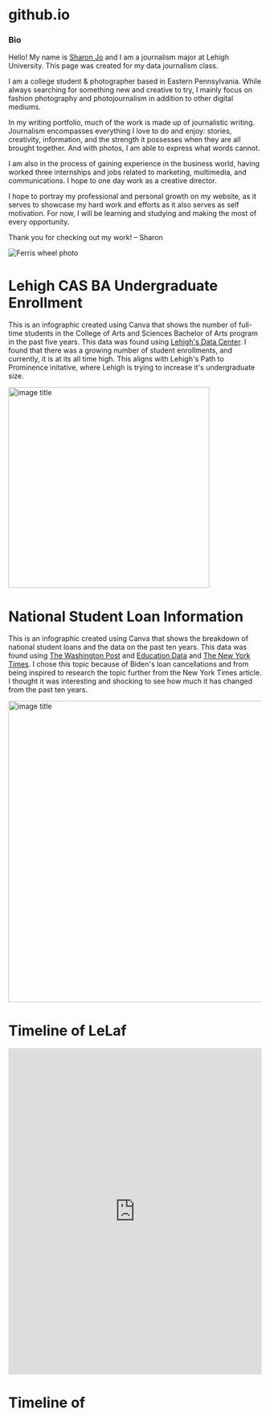 # github.io

### Bio
Hello! My name is [Sharon Jo](https://sharonjjo.wordpress.com/) and I am a journalism major at Lehigh University.
This page was created for my data journalism class.

I am a college student & photographer based in Eastern Pennsylvania. While always searching for something new and creative to try, I mainly focus on fashion photography and photojournalism in addition to other digital mediums.

In my writing portfolio, much of the work is made up of journalistic writing. Journalism encompasses everything I love to do and enjoy: stories, creativity, information, and the strength it possesses when they are all brought together. And with photos, I am able to express what words cannot.

I am also in the process of gaining experience in the business world, having worked three internships and jobs related to marketing, multimedia, and communications. I hope to one day work as a creative director.

I hope to portray my professional and personal growth on my website, as it serves to showcase my hard work and efforts as it also serves as self motivation.
For now, I will be learning and studying and making the most of every opportunity.

Thank you for checking out my work!
– Sharon

![Ferris wheel photo](https://sharonjjo.files.wordpress.com/2021/12/2017-11-22-10.59.26-1.jpg?w=759&h=&zoom=2)

# Lehigh CAS BA Undergraduate Enrollment
This is an infographic created using Canva that shows the number of full-time students in the College of Arts and Sciences Bachelor of Arts program in the past five years. This data was found using [Lehigh's Data Center](oirsa.lehigh.edu/degree-programs). I found that there was a growing number of student enrollments, and currently, it is at its all time high. This aligns with Lehigh's Path to Prominence initative, where Lehigh is trying to increase it's undergraduate size.

<img src="https://github.com/shj223/shj223.github.io/blob/main/Infographic1.png?raw=true" alt="image title" width="400"/>

# National Student Loan Information
This is an infographic created using Canva that shows the breakdown of national student loans and the data on the past ten years. This data was found using [The Washington Post](https://www-washingtonpost-com.ezproxy.lib.lehigh.edu/education/2022/05/22/student-loan-borrowers/) and [Education Data](https://educationdata.org/student-loan-debt-statistics#:~:text=Report%20Highlights.,of%20all%20student%20loan%20debt.) and [The New York Times](https://www.nytimes.com/interactive/2022/08/26/your-money/student-loan-forgiveness-debt.html). I chose this topic because of Biden's loan cancellations and from being inspired to research the topic further from the New York Times article. I thought it was interesting and shocking to see how much it has changed from the past ten years.

<img src="https://github.com/shj223/shj223.github.io/blob/main/loaninfographic.png?raw=true" alt="image title" width="600"/>

# Timeline of LeLaf
<iframe src='https://cdn.knightlab.com/libs/timeline3/latest/embed/index.html?source=1Mw0kHGpDpoieufcNCorJVPZzoplvX9bX5mRLaRurW_s&font=Default&lang=en&initial_zoom=2&height=650' width='100%' height='650' webkitallowfullscreen mozallowfullscreen allowfullscreen frameborder='0'></iframe>

# Timeline of 
